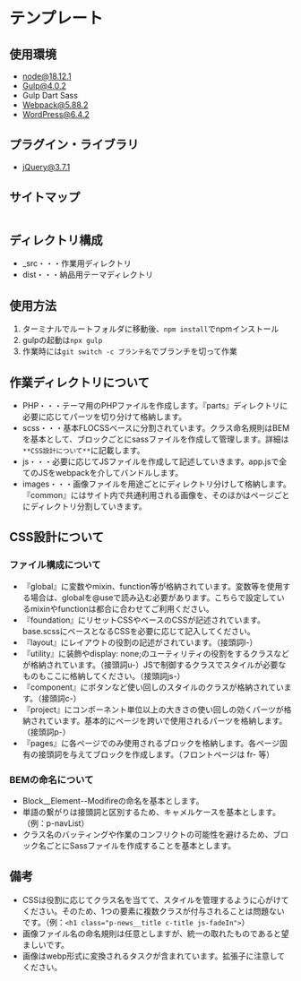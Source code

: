# テンプレート

## 使用環境
- node@18.12.1
- Gulp@4.0.2
- Gulp Dart Sass
- Webpack@5.88.2
- WordPress@6.4.2

## プラグイン・ライブラリ
- jQuery@3.7.1

## サイトマップ
```

```

## ディレクトリ構成
- _src・・・作業用ディレクトリ
- dist・・・納品用テーマディレクトリ

## 使用方法
1. ターミナルでルートフォルダに移動後、`npm install`でnpmインストール
2. gulpの起動は`npx gulp`
3. 作業時には`git switch -c ブランチ名`でブランチを切って作業

## 作業ディレクトリについて
-  PHP・・・テーマ用のPHPファイルを作成します。『parts』ディレクトリに必要に応じてパーツを切り分けて格納します。
- scss・・・基本FLOCSSベースに分割されています。クラス命名規則はBEMを基本として、ブロックごとにsassファイルを作成して管理します。詳細は`**CSS設計について**`に記載します。
- js・・・必要に応じてJSファイルを作成して記述していきます。app.jsで全てのJSをwebpackを介してバンドルします。
- images・・・画像ファイルを用途ごとにディレクトリ分けして格納します。『common』にはサイト内で共通利用される画像を、そのほかはページごとにディレクトリ分割していきます。

## CSS設計について
### ファイル構成について
- 『global』に変数やmixin、function等が格納されています。変数等を使用する場合は、globalを@useで読み込む必要があります。こちらで設定しているmixinやfunctionは都合に合わせてご利用ください。
- 『foundation』にリセットCSSやベースのCSSが記述されています。base.scssにベースとなるCSSを必要に応じて記入してください。
- 『layout』にレイアウトの役割の記述がされています。（接頭詞l-）
- 『utility』に装飾やdisplay: none;のユーティリティの役割をするクラスなどが格納されています。（接頭詞u-）JSで制御するクラスでスタイルが必要なものもここに格納してください。（接頭詞js-）
- 『component』にボタンなど使い回しのスタイルのクラスが格納されています。（接頭詞c-）
- 『project』にコンポーネント単位以上の大きさの使い回しの効くパーツが格納されています。基本的にページを跨いで使用されるパーツを格納します。（接頭詞p-）
- 『pages』に各ページでのみ使用されるブロックを格納します。各ページ固有の接頭詞を与えてブロックを作成します。（フロントページは fr- 等）

### BEMの命名について
- Block__Element--Modifireの命名を基本とします。
- 単語の繋がりは接頭詞と区別するため、キャメルケースを基本とします。（例：p-navList）
- クラス名のバッティングや作業のコンフリクトの可能性を避けるため、ブロック名ごとにSassファイルを作成することを基本とします。

## 備考
- CSSは役割に応じてクラス名を当てて、スタイルを管理するように心がけてください。そのため、1つの要素に複数クラスが付与されることは問題ないです。（例：`<h1 class="p-news__title c-title js-fadeIn">`）
- 画像ファイル名の命名規則は任意としますが、統一の取れたものであると望ましいです。
- 画像はwebp形式に変換されるタスクが含まれています。拡張子に注意してください。
